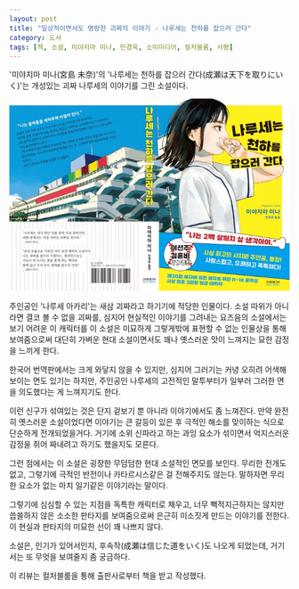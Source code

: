 ```yaml
---
layout: post
title: "일상적이면서도 명랑한 괴짜의 이야기 - 나루세는 천하를 잡으러 간다"
category: 도서
tags: [책, 소설, 미야지마 미나, 민경욱, 소미미디어, 컬처블룸, 서평]
---
```


'미야지마 미나(宮島 未奈)'의
'나루세는 천하를 잡으러 간다(成瀬は天下を取りにいく)'는
개성있는 괴짜 나루세의 이야기를 그린 소설이다.

![표지](/images/book/naruse-wa-tenka-wo-toriniku-book.jpg)

주인공인 '나루세 아카리'는 새삼 괴짜라고 하기기에 적당한 인물이다.
소설 따위가 아니라면 결코 볼 수 없을 괴짜를,
심지어 현실적인 이야기를 그려내는 요즈음의 소설에서는 보기 어려운 이 캐릭터를
이 소설은 미묘하게 그렇게밖에 표현할 수 없는 인물상을 통해 보여줌으로써
대단히 가벼운 현대 소설이면서도 꽤나 옛스러운 맛이 느껴지는 묘한 감정을 느끼게 한다.

한국어 번역판에서는 크게 와닿지 않을 수 있지만,
심지어 그러기는 커녕 오히려 어색해 보이는 면도 있기는 하지만,
주인공인 나루세의 고전적인 말투부터가
일부러 그러한 면을 의도했다는 게 느껴지기도 한다.

이런 신구가 섞여있는 것은 단지 겉보기 뿐 아니라 이야기에서도 좀 느껴진다.
만약 완전히 옛스러운 소설이었다면
이야기는 큰 갈등이 있은 후 극적인 해소를 맞이하는 식으로 단순하게 전개되었을거다.
거기에 소위 신파라고 하는 과잉 요소가 섞이면서
억지스러운 감정을 쥐어 짜내려고 하기도 했을지도 모른다.

그런 점에서는 이 소설은 굉장한 무덤덤한 현대 소설적인 면모를 보인다.
무리한 전개도 없고,
그렇기에 극적인 반전이나 카타르시스같은 걸 전해주지도 않는다.
말하자면 무리한 요소가 없는 마치 일기같은 이야기라는 말이다.

그렇기에 심심할 수 있는 지점을 독특한 캐릭터로 채우고,
너무 뻑적지근하지는 않지만 씁쓸하지 않은 소소한 판타지를 보여줌으로써
은근히 미소짓게 만드는 이야기를 전한다.
이 현실과 판타지의 미묘한 선이 꽤 나쁘지 않다.

소설은, 인기가 있어서인지, 후속작(成瀬は信じた道をいく)도 나오게 되었는데,
거기서는 또 무엇을 보여줄지 좀 궁금하다.



<div class="im im-info">
이 리뷰는 컬처블룸을 통해 출판사로부터 책을 받고 작성했다.
</div>
